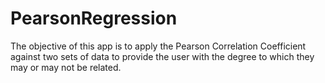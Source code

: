 # PearsonRegression
 The objective of this app is to apply the Pearson Correlation Coefficient against two sets of data to provide the user with the degree to which they may or may not be related.
